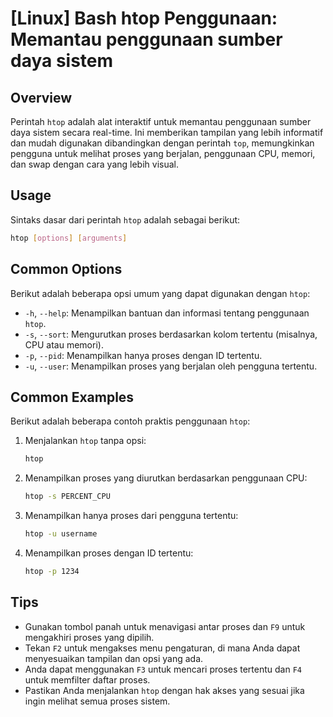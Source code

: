 # [Linux] Bash htop Penggunaan: Memantau penggunaan sumber daya sistem

## Overview
Perintah `htop` adalah alat interaktif untuk memantau penggunaan sumber daya sistem secara real-time. Ini memberikan tampilan yang lebih informatif dan mudah digunakan dibandingkan dengan perintah `top`, memungkinkan pengguna untuk melihat proses yang berjalan, penggunaan CPU, memori, dan swap dengan cara yang lebih visual.

## Usage
Sintaks dasar dari perintah `htop` adalah sebagai berikut:

```bash
htop [options] [arguments]
```

## Common Options
Berikut adalah beberapa opsi umum yang dapat digunakan dengan `htop`:

- `-h`, `--help`: Menampilkan bantuan dan informasi tentang penggunaan `htop`.
- `-s`, `--sort`: Mengurutkan proses berdasarkan kolom tertentu (misalnya, CPU atau memori).
- `-p`, `--pid`: Menampilkan hanya proses dengan ID tertentu.
- `-u`, `--user`: Menampilkan proses yang berjalan oleh pengguna tertentu.

## Common Examples
Berikut adalah beberapa contoh praktis penggunaan `htop`:

1. Menjalankan `htop` tanpa opsi:
   ```bash
   htop
   ```

2. Menampilkan proses yang diurutkan berdasarkan penggunaan CPU:
   ```bash
   htop -s PERCENT_CPU
   ```

3. Menampilkan hanya proses dari pengguna tertentu:
   ```bash
   htop -u username
   ```

4. Menampilkan proses dengan ID tertentu:
   ```bash
   htop -p 1234
   ```

## Tips
- Gunakan tombol panah untuk menavigasi antar proses dan `F9` untuk mengakhiri proses yang dipilih.
- Tekan `F2` untuk mengakses menu pengaturan, di mana Anda dapat menyesuaikan tampilan dan opsi yang ada.
- Anda dapat menggunakan `F3` untuk mencari proses tertentu dan `F4` untuk memfilter daftar proses.
- Pastikan Anda menjalankan `htop` dengan hak akses yang sesuai jika ingin melihat semua proses sistem.